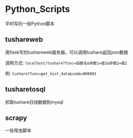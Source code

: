 # Python_Scripts
平时写的一些Python脚本

## tushareweb
用flask写的tushareweb服务器，可以调用tushare返回json数据

调用方式: `localhost/tushare?func=函数名&参数1=值1&参数2=值2`

例: `tushare?func=get_hist_data&code=000001`

## tusharetosql
抓取tushare日线数据到mysql

## scrapy
一些爬虫脚本
